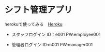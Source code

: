 # シフト管理アプリ

herokuで使ってみる　[Heroku](https://workscheduleapp.herokuapp.com/)
- スタッフログイン
ID：e001
PW:employee001

- 管理者ログイン
ID:m001
PW:manager001

